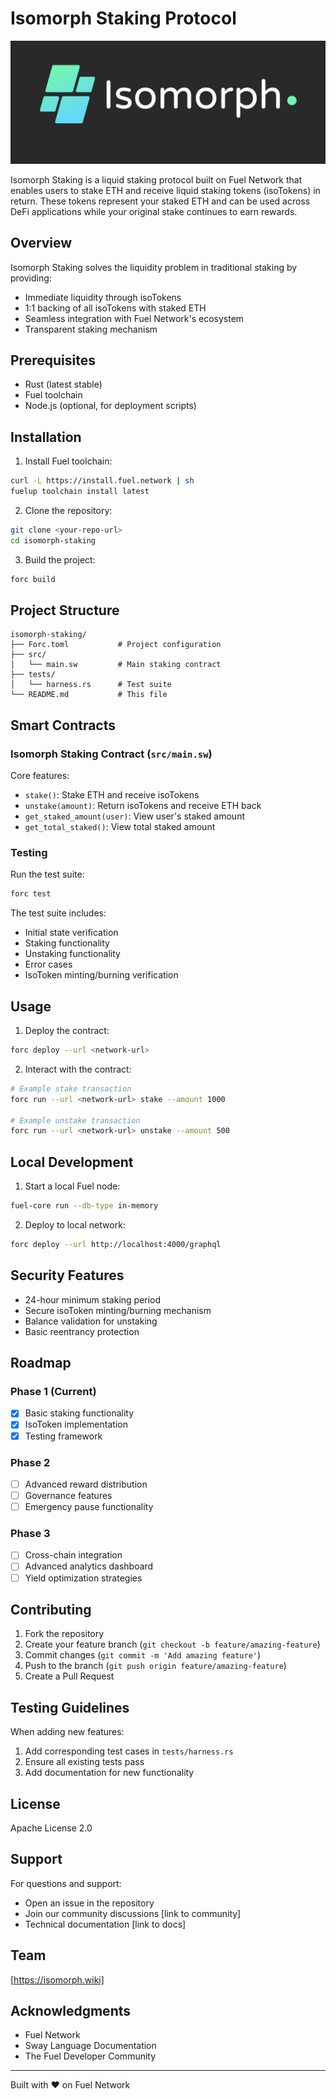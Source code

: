 # Isomorph Staking Protocol

![logo image](assets/logo.png)

Isomorph Staking is a liquid staking protocol built on Fuel Network that enables users to stake ETH and receive liquid staking tokens (isoTokens) in return. These tokens represent your staked ETH and can be used across DeFi applications while your original stake continues to earn rewards.

## Overview

Isomorph Staking solves the liquidity problem in traditional staking by providing:
- Immediate liquidity through isoTokens
- 1:1 backing of all isoTokens with staked ETH
- Seamless integration with Fuel Network's ecosystem
- Transparent staking mechanism

## Prerequisites

- Rust (latest stable)
- Fuel toolchain
- Node.js (optional, for deployment scripts)

## Installation

1. Install Fuel toolchain:
```bash
curl -L https://install.fuel.network | sh
fuelup toolchain install latest
```

2. Clone the repository:
```bash
git clone <your-repo-url>
cd isomorph-staking
```

3. Build the project:
```bash
forc build
```

## Project Structure

```
isomorph-staking/
├── Forc.toml           # Project configuration
├── src/
│   └── main.sw         # Main staking contract
├── tests/
│   └── harness.rs      # Test suite
└── README.md           # This file
```

## Smart Contracts

### Isomorph Staking Contract (`src/main.sw`)

Core features:
- `stake()`: Stake ETH and receive isoTokens
- `unstake(amount)`: Return isoTokens and receive ETH back
- `get_staked_amount(user)`: View user's staked amount
- `get_total_staked()`: View total staked amount

### Testing

Run the test suite:
```bash
forc test
```

The test suite includes:
- Initial state verification
- Staking functionality
- Unstaking functionality
- Error cases
- IsoToken minting/burning verification

## Usage

1. Deploy the contract:
```bash
forc deploy --url <network-url>
```

2. Interact with the contract:
```bash
# Example stake transaction
forc run --url <network-url> stake --amount 1000

# Example unstake transaction
forc run --url <network-url> unstake --amount 500
```

## Local Development

1. Start a local Fuel node:
```bash
fuel-core run --db-type in-memory
```

2. Deploy to local network:
```bash
forc deploy --url http://localhost:4000/graphql
```

## Security Features

- 24-hour minimum staking period
- Secure isoToken minting/burning mechanism
- Balance validation for unstaking
- Basic reentrancy protection

## Roadmap

### Phase 1 (Current)
- [x] Basic staking functionality
- [x] IsoToken implementation
- [x] Testing framework

### Phase 2
- [ ] Advanced reward distribution
- [ ] Governance features
- [ ] Emergency pause functionality

### Phase 3
- [ ] Cross-chain integration
- [ ] Advanced analytics dashboard
- [ ] Yield optimization strategies

## Contributing

1. Fork the repository
2. Create your feature branch (`git checkout -b feature/amazing-feature`)
3. Commit changes (`git commit -m 'Add amazing feature'`)
4. Push to the branch (`git push origin feature/amazing-feature`)
5. Create a Pull Request

## Testing Guidelines

When adding new features:
1. Add corresponding test cases in `tests/harness.rs`
2. Ensure all existing tests pass
3. Add documentation for new functionality

## License

Apache License 2.0

## Support

For questions and support:
- Open an issue in the repository
- Join our community discussions [link to community]
- Technical documentation [link to docs]

## Team

[https://isomorph.wiki]

## Acknowledgments

- Fuel Network
- Sway Language Documentation
- The Fuel Developer Community

---

Built with ❤️ on Fuel Network
